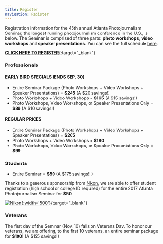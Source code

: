 ```yaml
---
title: Register
navigation: Register
---
```


Registration information for the 45th annual Atlanta Photojournalism Seminar, the longest running photojournalism conference in the U.S., is below. The Seminar is comprised of three parts: __photo workshops__, __video workshops__ and __speaker presentations__. You can see the full schedule [here](/schedule/).

[__CLICK HERE TO REGISTER__](http://photojournalism.eventbrite.com){:target="_blank"}

### Professionals

#### EARLY BIRD SPECIALS (ENDS SEP. 30)

* Entire Seminar Package (Photo Workshops + Video Workshops + Speaker Presentations) = __$245__ (A $20 savings!)
* Photo Workshops + Video Workshops = __$165__ (A $15 savings!)
* Photo Workshops, Video Workshops, or Speaker Presentations Only = __$89__ (A $10 savings!)

#### REGULAR PRICES

* Entire Seminar Package (Photo Workshops + Video Workshops + Speaker Presentations) = __$265__
* Photo Workshops + Video Workshops = __$180__
* Photo Workshops, Video Workshops, or Speaker Presentations Only = __$99__


### Students

* Entire Seminar = __$50__ (A $175 savings!!!)

Thanks to a generous sponsorship from [Nikon](http://www.nikonusa.com), we are able to offer student registration (high school or college ID required) for the entire 2017 Atlanta Photojournalism Seminar for __$50__!

[![Nikon](/images/2016/sponsors/nikon.png){:width='500'}](http://www.nikonusa.com){:target="_blank"}

### Veterans

The first day of the Seminar (Nov. 10) falls on Veterans Day. To honor our veterans, we are offering, to the first 10 veterans, an entire seminar package for __$100__! (A $155 savings!)